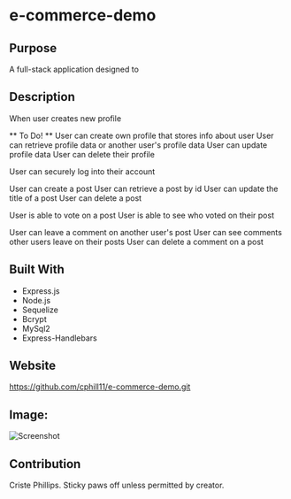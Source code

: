# e-commerce-demo

## Purpose
A full-stack application designed to


## Description
When user creates new profile

** To Do! **
User can create own profile that stores info about user
User can retrieve profile data or another user's profile data
User can update profile data
User can delete their profile

User can securely log into their account

User can create a post
User can retrieve a post by id
User can update the title of a post
User can delete a post

User is able to vote on a post
User is able to see who voted on their post

User can leave a comment on another user's post
User can see comments other users leave on their posts
User can delete a comment on a post



## Built With
* Express.js
* Node.js
* Sequelize
* Bcrypt
* MySql2
* Express-Handlebars

## Website
https://github.com/cphill11/e-commerce-demo.git

## Image: 
![Screenshot](assets/images/screenshot.png)




## Contribution
Criste Phillips.  Sticky paws off unless permitted by creator.